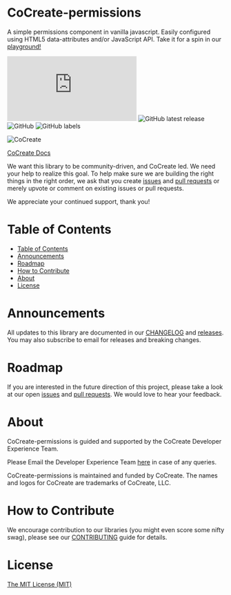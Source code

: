 # CoCreate-permissions
A simple permissions component in vanilla javascript. Easily configured using HTML5 data-attributes and/or JavaScript API. Take it for a spin in our [playground!](https://cocreate.app/docs/permissions)

![GitHub file size in bytes](https://img.shields.io/github/size/CoCreate-app/CoCreate-permissions/dist/CoCreate-permissions.min.js?label=minified%20size&style=for-the-badge) 
![GitHub latest release](https://img.shields.io/github/v/release/CoCreate-app/CoCreate-permissions?style=for-the-badge)
![GitHub](https://img.shields.io/github/license/CoCreate-app/CoCreate-permissions?style=for-the-badge) 
![GitHub labels](https://img.shields.io/github/labels/CoCreate-app/CoCreate-permissions/help%20wanted?style=for-the-badge)

![CoCreate](https://cdn.cocreate.app/logo.png)

[CoCreate Docs](https://cocreate.app/docs/permissions)


We want this library to be community-driven, and CoCreate led. We need your help to realize this goal. To help make sure we are building the right things in the right order, we ask that you create [issues](https://github.com/CoCreate-app/Realtime_Admin_CRM_and_CMS/issues) and [pull requests](https://github.com/CoCreate-app/Realtime_Admin_CRM_and_CMS/pulls) or merely upvote or comment on existing issues or pull requests.

We appreciate your continued support, thank you!

# Table of Contents

- [Table of Contents](#table-of-contents)
- [Announcements](#announcements)
- [Roadmap](#roadmap)
- [How to Contribute](#how-to-contribute)
- [About](#about)
- [License](#license)

<a name="announcements"></a>
# Announcements

All updates to this library are documented in our [CHANGELOG](https://github.com/CoCreate-app/CoCreate-permissions/blob/master/CHANGELOG.md) and [releases](https://github.com/CoCreate-app/CoCreate-permissions/releases). You may also subscribe to email for releases and breaking changes. 

<a name="roadmap"></a>
# Roadmap

If you are interested in the future direction of this project, please take a look at our open [issues](https://github.com/CoCreate-app/CoCreate-permissions/issues) and [pull requests](https://github.com/CoCreate-app/CoCreate-permissions/pulls). We would love to hear your feedback.


<a name="about"></a>
# About

CoCreate-permissions is guided and supported by the CoCreate Developer Experience Team.

Please Email the Developer Experience Team [here](mailto:develop@cocreate.app) in case of any queries.

CoCreate-permissions is maintained and funded by CoCreate. The names and logos for CoCreate are trademarks of CoCreate, LLC.

<a name="contribute"></a>
# How to Contribute

We encourage contribution to our libraries (you might even score some nifty swag), please see our [CONTRIBUTING](https://github.com/CoCreate-app/CoCreate-permissions/blob/master/CONTRIBUTING.md) guide for details.

# License
[The MIT License (MIT)](https://github.com/CoCreate-app/CoCreate-permissions/blob/master/LICENSE)
